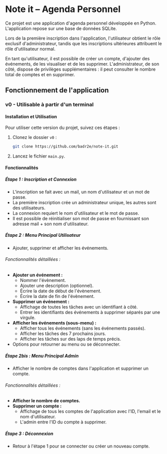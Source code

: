 # Note it – Agenda Personnel

Ce projet est une application d'agenda personnel développée en Python. L'application repose sur une base de données SQLite.

Lors de la première inscription dans l'application, l'utilisateur obtient le rôle exclusif d'administrateur, tandis que les inscriptions ultérieures attribuent le rôle d'utilisateur normal.

En tant qu'utilisateur, il est possible de créer un compte, d'ajouter des événements, de les visualiser et de les supprimer. L'administrateur, de son côté, dispose de privilèges supplémentaires : il peut consulter le nombre total de comptes et en supprimer.

## Fonctionnement de l'application 

### v0 - Utilisable à partir d'un terminal

#### Installation et Utilisation

Pour utiliser cette version du projet, suivez ces étapes :
1. Clonez le dossier `v0` :
    ```bash
    git clone https://github.com/badr2e/note-it.git
    ```

2. Lancez le fichier `main.py`.

#### Fonctionnalités

##### Étape 1 : Inscription et Connexion
- L'inscription se fait avec un mail, un nom d'utilisateur et un mot de passe.
- La première inscription crée un administrateur unique, les autres sont des utilisateurs.
- La connexion requiert le nom d'utilisateur et le mot de passe.
- Il est possible de réinitialiser son mot de passe en fournissant son adresse mail + son nom d'utilisateur.

##### Étape 2 : Menu Principal Utilisateur
- Ajouter, supprimer et afficher les événements.
###### Fonctionnalités détaillées :
- **Ajouter un événement :**
  - Nommer l'évènement.
  - Ajouter une description (optionnel).
  - Écrire la date de début de l'évènement.
  - Écrire la date de fin de l'évènement.
- **Supprimer un événement :**
  - Affichage de toutes les tâches avec un identifiant à côté.
  - Entrer les identifiants des événements à supprimer séparés par une virgule.
- **Afficher les événements (sous-menu) :**
  - Afficher tous les événements (sans les événements passés).
  - Afficher les tâches des 7 prochains jours.
  - Afficher les tâches sur des laps de temps précis.
- Options pour retourner au menu ou se déconnecter.

##### Étape 2bis : Menu Principal Admin
- Afficher le nombre de comptes dans l'application et supprimer un compte.
###### Fonctionnalités détaillées :
- **Afficher le nombre de comptes.**
- **Supprimer un compte :**
  - Affichage de tous les comptes de l'application avec l'ID, l'email et le nom d'utilisateur.
  - L'admin entre l'ID du compte à supprimer.

##### Étape 3 : Déconnexion
- Retour à l'étape 1 pour se connecter ou créer un nouveau compte.
